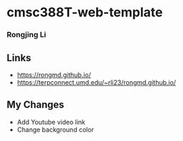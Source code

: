 # cmsc388T-web-template
### Rongjing Li

## Links
- https://rongmd.github.io/
- https://terpconnect.umd.edu/~rli23/rongmd.github.io/

## My Changes
- Add Youtube video link
- Change background color
